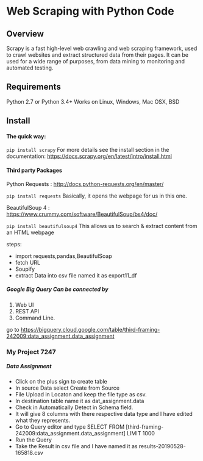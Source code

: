 # Web Scraping with Python Code
## Overview
Scrapy is a fast high-level web crawling and web scraping framework, used to crawl websites and extract structured data from their pages. It can be used for a wide range of purposes, from data mining to monitoring and automated testing.

## Requirements
Python 2.7 or Python 3.4+
Works on Linux, Windows, Mac OSX, BSD

## Install
#### The quick way:

`pip install scrapy`
For more details see the install section in the documentation: https://docs.scrapy.org/en/latest/intro/install.html

#### Third party Packages
Python Requests : http://docs.python-requests.org/en/master/

`pip install requests`
Basically, it opens the webpage for us in this one.

BeautifulSoup 4 : https://www.crummy.com/software/BeautifulSoup/bs4/doc/

`pip install beautifulsoup4`
This allows us to search & extract content from an HTML webpage

steps:
  - import requests,pandas,BeautifulSoap
  - fetch URL
  - Soupify
  - extract Data into csv file named it as export11_df

##### Google Big Query Can be connected by 
1.  Web UI
2.  REST API
3.  Command Line.

go to https://bigquery.cloud.google.com/table/third-framing-242009:data_assignment.data_assignment

### My Project 7247
##### Data Assignment
- Click on the plus sign to create table
- In source Data select Create from Source
- File Upload in Locaton and keep the file type as csv.
- In destination table name it as dat_assignment.data
- Check in Automatically Detect in Schema field.
- It will give 8 columns with there respective data type and I have edited what they represents.
- Go to Query editor and type SELECT  FROM [third-framing-242009:data_assignment.data_assignment] LIMIT 1000
- Run the Query
- Take the Result in csv file and I have named it as results-20190528-165818.csv
